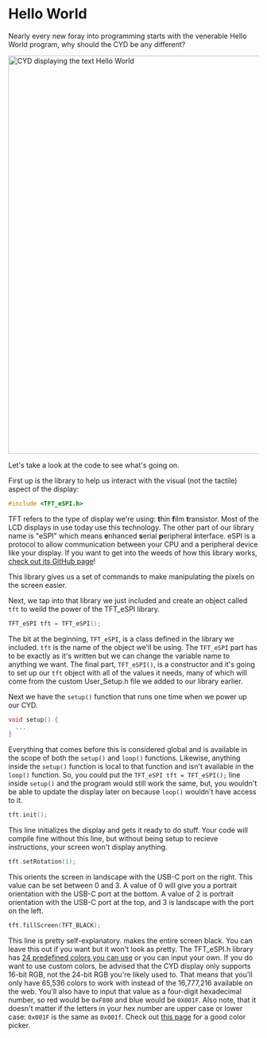 # Hello World

Nearly every new foray into programming starts with the venerable Hello World program, why should the CYD be any different?

<img src="cyd-hello-world-output.jpg" width="800" alt="CYD displaying the text Hello World">

Let's take a look at the code to see what's going on.

First up is the library to help us interact with the visual (not the tactile) aspect of the display:

```c++
#include <TFT_eSPI.h>
```

TFT refers to the type of display we're using: **t**hin **f**ilm **t**ransistor. Most of the LCD displays in use today use this technology. The other part of our library name is "eSPI" which means **e**nhanced **s**erial **p**eripheral **i**nterface. eSPI is a protocol to allow communication between your CPU and a peripheral device like your display. If you want to get into the weeds of how this library works, [check out its GitHub page](https://github.com/Bodmer/TFT_eSPI)!

This library gives us a set of commands to make manipulating the pixels on the screen easier.

Next, we tap into that library we just included and create an object called `tft` to weild the power of the TFT_eSPI library.

```c++
TFT_eSPI tft = TFT_eSPI();
```

The bit at the beginning, `TFT_eSPI`, is a class defined in the library we included. `tft` is the name of the object we'll be using. The `TFT_eSPI` part has to be exactly as it's written but we can change the variable name to anything we want. The final part, `TFT_eSPI()`, is a constructor and it's going to set up our `tft` object with all of the values it needs, many of which will come from the custom User_Setup.h file we added to our library earlier.

Next we have the `setup()` function that runs one time when we power up our CYD. 

```c++
void setup() {
  ...
}
```

Everything that comes before this is considered global and is available in the scope of both the `setup()` and `loop()` functions. Likewise, anything inside the `setup()` function is local to that function and isn't available in the `loop()` function. So, you could put the `TFT_eSPI tft = TFT_eSPI();` line inside `setup()` and the program would still work the same, but, you wouldn't be able to update the display later on because `loop()` wouldn't have access to it.

```c++
tft.init();
``` 

This line initializes the display and gets it ready to do stuff. Your code will compile fine without this line, but without being setup to recieve instructions, your screen won't display anything.

```c++
tft.setRotation(1);
``` 

This orients the screen in landscape with the USB-C port on the right. This value can be set between 0 and 3. A value of 0 will give you a portrait orientation with the USB-C port at the bottom. A value of 2 is portrait orientation with the USB-C port at the top, and 3 is landscape with the port on the left.

```c++
tft.fillScreen(TFT_BLACK);
```

This line is pretty self-explanatory.  makes the entire screen black. You can leave this out if you want but it won't look as pretty. The TFT_eSPI.h library has [24 predefined colors you can use](https://github.com/Bodmer/TFT_eSPI/blob/5793878d24161c1ed23ccb136f8564f332506d53/TFT_eSPI.h#L305) or you can input your own. If you do want to use custom colors, be advised that the CYD display only supports 16-bit RGB, not the 24-bit RGB you're likely used to. That means that you'll only have 65,536 colors to work with instead of the 16,777,216 available on the web. You'll also have to input that value as a four-digit hexadecimal number, so red would be `0xF800` and blue would be `0X001F`. Also note, that it doesn't matter if the letters in your hex number are upper case or lower case: `0x001F` is the same as `0x001f`. Check out [this page](https://rgbcolorpicker.com/565) for a good color picker.

